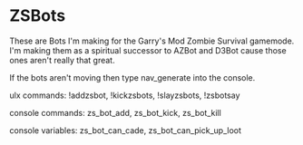 # ZSBots
These are Bots I'm making for the Garry's Mod Zombie Survival gamemode.
I'm making them as a spiritual successor to AZBot and D3Bot cause those ones aren't really that great.

If the bots aren't moving then type nav_generate into the console.

ulx commands:
!addzsbot, 
!kickzsbots, 
!slayzsbots, 
!zsbotsay

console commands:
zs_bot_add, 
zs_bot_kick, 
zs_bot_kill

console variables:
zs_bot_can_cade, 
zs_bot_can_pick_up_loot
